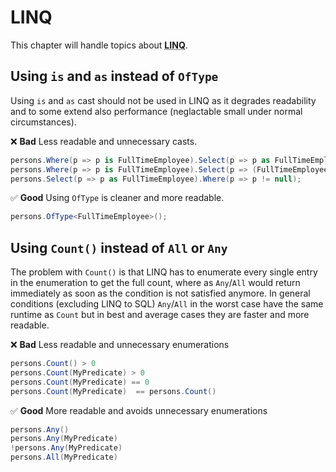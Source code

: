 # LINQ
This chapter will handle topics about <abbr title="Language-Integrated Query">**LINQ**</abbr>.

## Using `is` and `as` instead of `OfType`

Using `is` and `as` cast should not be used in LINQ as it degrades readability and to some extend also performance (neglactable small under normal circumstances).

❌ **Bad** Less readable and unnecessary casts.
```csharp
persons.Where(p => p is FullTimeEmployee).Select(p => p as FullTimeEmployee);
persons.Where(p => p is FullTimeEmployee).Select(p => (FullTimeEmployee)p);
persons.Select(p => p as FullTimeEmployee).Where(p => p != null);
```

✅ **Good** Using `OfType` is cleaner and more readable.
```csharp
persons.OfType<FullTimeEmployee>();
```

## Using `Count()` instead of `All` or `Any`
The problem with `Count()` is that LINQ has to enumerate every single entry in the enumeration to get the full count, where as `Any`/`All` would return immediately as soon as the condition is not satisfied anymore.
In general conditions (excluding LINQ to SQL) `Any`/`All` in the worst case have the same runtime as `Count` but in best and average cases they are faster and more readable.

❌ **Bad** Less readable and unnecessary enumerations 
```csharp
persons.Count() > 0
persons.Count(MyPredicate) > 0
persons.Count(MyPredicate) == 0
persons.Count(MyPredicate)  == persons.Count()
```

✅ **Good** More readable and avoids unnecessary enumerations
```csharp
persons.Any()
persons.Any(MyPredicate)
!persons.Any(MyPredicate)
persons.All(MyPredicate)
```
